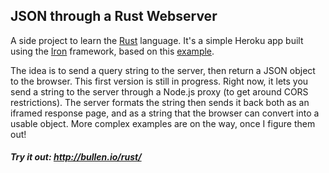 ## JSON through a Rust Webserver

A side project to learn the [Rust](https://www.rust-lang.org/) language. It's a simple Heroku app built using the [Iron](http://ironframework.io/doc/iron/) framework, based on this [example](https://github.com/defyrlt/heroku-rust-cargo-hello). 

The idea is to send a query string to the server, then return a JSON object to the browser. This first version is still in progress. Right now, it lets you send a string to the server through a Node.js proxy (to get around CORS restrictions). The server formats the string then sends it back both as an iframed response page, and as a string that the browser can convert into a usable object. More complex examples are on the way, once I figure them out!

##### Try it out: http://bullen.io/rust/
